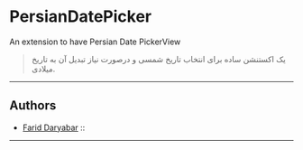 # PersianDatePicker
An extension to have Persian Date PickerView

>  یک اکستنشن ساده برای انتخاب تاریخ شمسی و درصورت نیاز تبدیل آن به تاریخ میلادی.

-----


## Authors
- [Farid Daryabar](https://www.linkedin.com/in/fariddaryabar) ::

-----


